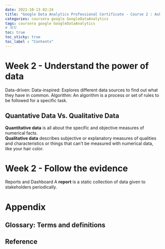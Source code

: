 ```yaml
---
date: 2021-10-13 02:24
title: "Google Data Analytics Professional Certificate - Course 2 : Ask Questions to Make Data-Driven Decisions - week 2"
categories: coursera google GoogleDataAnalytics
tags: coursera google GoogleDataAnalytics
# 목차
toc: true  
toc_sticky: true 
toc_label : "Contents"
---
```


# Week 2 - Understand the power of data
Data-driven:
Data-inspired: Explores different data sources to find out what they have in common.
Algorithm: An algorithm is a process or set of rules to be followed for a specific task.

## Quantative Data Vs. Qualitative Data
**Quantitative data** is all about the specific and objective measures of numerical facts.  
**Qualitative data** describes subjective or explanatory measures of qualities and characteristics or things that can't be measured with numerical data, like your hair color.


# Week 2 - Follow the evidence
Reports and Dashboard
A **report** is a static collection of data given to stakeholders periodically.  




# Appendix
## Glossary: Terms and definitions


## Reference
